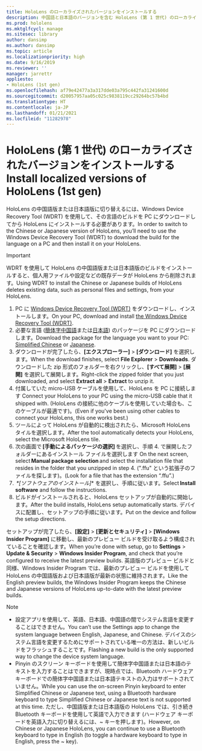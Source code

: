 ```yaml
---
title: HoloLens のローカライズされたバージョンをインストールする
description: 中国語と日本語のバージョンを含む HoloLens (第 1 世代) のローカライズされたバージョンをインストールする方法について説明します。
ms.prod: hololens
ms.mktglfcycl: manage
ms.sitesec: library
author: dansimp
ms.author: dansimp
ms.topic: article
ms.localizationpriority: high
ms.date: 9/16/2019
ms.reviewer: ''
manager: jarrettr
appliesto:
- HoloLens (1st gen)
ms.openlocfilehash: af79e42477a3a317dde03a795c442fa31241600d
ms.sourcegitcommit: d20057957aa05c025c9838119cc29264bc57b4bd
ms.translationtype: HT
ms.contentlocale: ja-JP
ms.lasthandoff: 01/21/2021
ms.locfileid: "11282978"
---
```

# <span data-ttu-id="8bb43-103">HoloLens (第 1 世代) のローカライズされたバージョンをインストールする</span><span class="sxs-lookup"><span data-stu-id="8bb43-103">Install localized versions of HoloLens (1st gen)</span></span>

<span data-ttu-id="8bb43-104">HoloLens の中国語版または日本語版に切り替えるには、Windows Device Recovery Tool (WDRT) を使用して、その言語のビルドを PC にダウンロードしてから HoloLens にインストールする必要があります。</span><span class="sxs-lookup"><span data-stu-id="8bb43-104">In order to switch to the Chinese or Japanese version of HoloLens, you’ll need to use the Windows Device Recovery Tool (WDRT) to download the build for the language on a PC and then install it on your HoloLens.</span></span>

> [!IMPORTANT]
> <span data-ttu-id="8bb43-105">WDRT を使用して HoloLens の中国語版または日本語版のビルドをインストールすると、個人用ファイルや設定などの既存データが HoloLens から削除されます。</span><span class="sxs-lookup"><span data-stu-id="8bb43-105">Using WDRT to install the Chinese or Japanese builds of HoloLens deletes existing data, such as personal files and settings, from your HoloLens.</span></span> 

1. <span data-ttu-id="8bb43-106">PC に [Windows Device Recovery Tool (WDRT)](https://support.microsoft.com/help/12379) をダウンロードし、インストールします。</span><span class="sxs-lookup"><span data-stu-id="8bb43-106">On your PC, download and install [the Windows Device Recovery Tool (WDRT)](https://support.microsoft.com/help/12379).</span></span>
1. <span data-ttu-id="8bb43-107">必要な言語 ([簡体字中国語](https://aka.ms/hololensdownload-ch)または[日本語](https://aka.ms/hololensdownload-jp)) のパッケージを PC にダウンロードします。</span><span class="sxs-lookup"><span data-stu-id="8bb43-107">Download the package for the language you want to your PC:  [Simplified Chinese](https://aka.ms/hololensdownload-ch) or [Japanese](https://aka.ms/hololensdownload-jp).</span></span>
1. <span data-ttu-id="8bb43-108">ダウンロードが完了したら、**[エクスプローラー]** > **[ダウンロード]** を選択します。</span><span class="sxs-lookup"><span data-stu-id="8bb43-108">When the download finishes, select **File Explorer** > **Downloads**.</span></span> <span data-ttu-id="8bb43-109">ダウンロードした zip 形式のフォルダーを右クリックし、**[すべて展開]** > **[展開]** を選択して展開します。</span><span class="sxs-lookup"><span data-stu-id="8bb43-109">Right-click the zipped folder that you just downloaded, and select **Extract all** > **Extract** to unzip it.</span></span>
1. <span data-ttu-id="8bb43-110">付属していた micro-USB ケーブルを使用して、HoloLens を PC に接続します </span><span class="sxs-lookup"><span data-stu-id="8bb43-110">Connect your HoloLens to your PC using the micro-USB cable that it shipped with.</span></span> <span data-ttu-id="8bb43-111">(HoloLens の接続に他のケーブルを使用していた場合も、このケーブルが最適です)。</span><span class="sxs-lookup"><span data-stu-id="8bb43-111">(Even if you've been using other cables to connect your HoloLens, this one works best.)</span></span>
1. <span data-ttu-id="8bb43-112">ツールによって HoloLens が自動的に検出されたら、Microsoft HoloLens タイルを選択します。</span><span class="sxs-lookup"><span data-stu-id="8bb43-112">After the tool automatically detects your HoloLens, select the Microsoft HoloLens tile.</span></span>
1. <span data-ttu-id="8bb43-113">次の画面で **[手動によるパッケージの選択]** を選択し、手順 4. で展開したフォルダーにあるインストール ファイルを選択します </span><span class="sxs-lookup"><span data-stu-id="8bb43-113">On the next screen, select **Manual package selection** and select the installation file that resides in the folder that you unzipped in step 4.</span></span> <span data-ttu-id="8bb43-114">(".ffu" という拡張子のファイルを探します)。</span><span class="sxs-lookup"><span data-stu-id="8bb43-114">(Look for a file that has the extension “.ffu”.)</span></span> 
1. <span data-ttu-id="8bb43-115"> *\*[ソフトウェアのインストール]** を選択し、手順に従います。</span><span class="sxs-lookup"><span data-stu-id="8bb43-115">Select **Install software** and follow the instructions.</span></span> 
1. <span data-ttu-id="8bb43-116">ビルドがインストールされると、HoloLens セットアップが自動的に開始します。</span><span class="sxs-lookup"><span data-stu-id="8bb43-116">After the build installs, HoloLens setup automatically starts.</span></span> <span data-ttu-id="8bb43-117">デバイスに配置し、セットアップの手順に従います。</span><span class="sxs-lookup"><span data-stu-id="8bb43-117">Put on the device and follow the setup directions.</span></span> 

<span data-ttu-id="8bb43-118">セットアップが完了したら、**[設定]** > **[更新とセキュリティ]** > **[Windows Insider Program]** に移動し、最新のプレビュー ビルドを受け取るよう構成されていることを確認します。</span><span class="sxs-lookup"><span data-stu-id="8bb43-118">When you’re done with setup, go to **Settings** > **Update & Security** > **Windows Insider Program**, and check that you’re configured to receive the latest preview builds.</span></span> <span data-ttu-id="8bb43-119">英語版のプレビュー ビルドと同様、Windows Insider Program では、最新のプレビュー ビルドを使用して HoloLens の中国語版および日本語版が最新の状態に維持されます。</span><span class="sxs-lookup"><span data-stu-id="8bb43-119">Like the English preview builds, the Windows Insider Program keeps the Chinese and Japanese versions of HoloLens up-to-date with the latest preview builds.</span></span>

> [!NOTE]
>  
> - <span data-ttu-id="8bb43-120">設定アプリを使用して、英語、日本語、中国語の間でシステム言語を変更することはできません。</span><span class="sxs-lookup"><span data-stu-id="8bb43-120">You can’t use the Settings app to change the system language between English, Japanese, and Chinese.</span></span> <span data-ttu-id="8bb43-121">デバイスのシステム言語を変更するためにサポートされている唯一の方法は、新しいビルドをフラッシュすることです。</span><span class="sxs-lookup"><span data-stu-id="8bb43-121">Flashing a new build is the only supported way to change the device system language.</span></span>
> - <span data-ttu-id="8bb43-122">Pinyin のスクリーン キーボードを使用して簡体字中国語または日本語のテキストを入力することはできますが、現時点では、Bluetooth ハードウェア キーボードでの簡体字中国語または日本語テキストの入力はサポートされていません。</span><span class="sxs-lookup"><span data-stu-id="8bb43-122">While you can use the on-screen Pinyin keyboard to enter Simplified Chinese or Japanese text, using a Bluetooth hardware keyboard to type Simplified Chinese or Japanese text is not supported at this time.</span></span>  <span data-ttu-id="8bb43-123">ただし、中国語版または日本語版の HoloLens では、引き続き Bluetooth キーボードを使用して英語で入力できます (ハードウェア キーボードを英語入力に切り替えるには、~ キーを押します)。</span><span class="sxs-lookup"><span data-stu-id="8bb43-123">However, on Chinese or Japanese HoloLens, you can continue to use a Bluetooth keyboard to type in English (to toggle a hardware keyboard to type in English, press the ~ key).</span></span>

